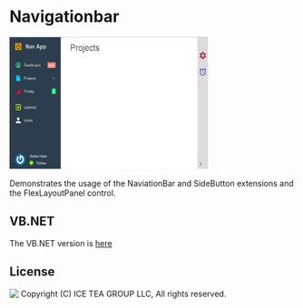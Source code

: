 ﻿Navigationbar
====

<img src="../Support/Images/NavigationBar.png" width="350" height="233">

Demonstrates the usage of the NaviationBar and SideButton extensions and the FlexLayoutPanel control.

VB.NET
------
The VB.NET version is [here](https://github.com/iceteagroup/wisej-examples-vb/tree/main/NavigationBar)

License
-------
<img src="http://iceteagroup.com/wp-content/uploads/2017/01/Square-64x64-trasp.png" height="20" align="top"> Copyright (C) ICE TEA GROUP LLC, All rights reserved.
